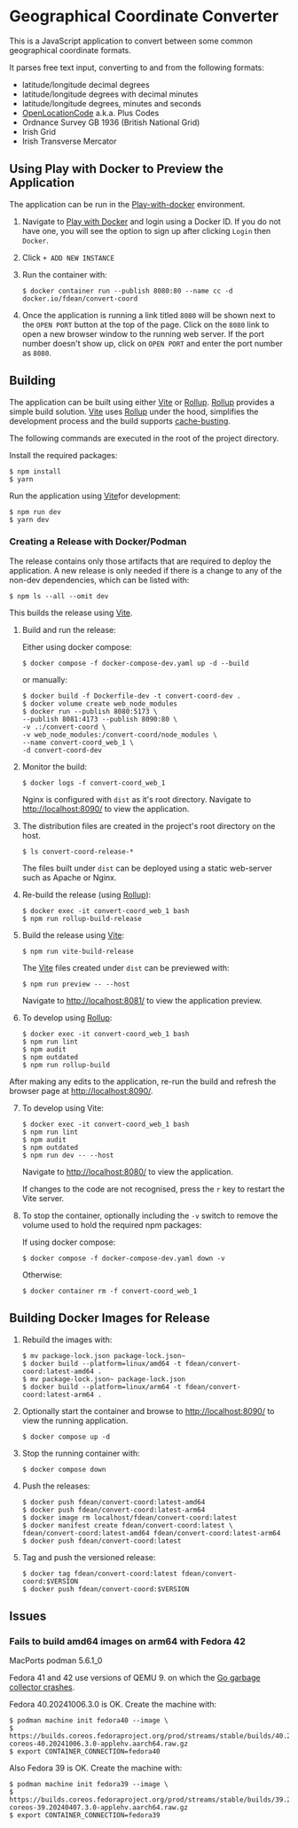 # Geographical Coordinate Converter

This is a JavaScript application to convert between some common geographical
coordinate formats.

It parses free text input, converting to and from the following formats:

- latitude/longitude decimal degrees
- latitude/longitude degrees with decimal minutes
- latitude/longitude degrees, minutes and seconds
- [OpenLocationCode][olc] a.k.a. Plus Codes
- Ordnance Survey GB 1936 (British National Grid)
- Irish Grid
- Irish Transverse Mercator

[olc]: https://en.wikipedia.org/wiki/Open_Location_Code

## Using Play with Docker to Preview the Application

[play]: https://labs.play-with-docker.com "Play with Docker"

The application can be run in the [Play-with-docker][play] environment.

1.  Navigate to [Play with Docker][play] and login using a Docker ID.  If you
	do not have one, you will see the option to sign up after clicking `Login`
	then `Docker`.

1.  Click `+ ADD NEW INSTANCE`

1.  Run the container with:

		$ docker container run --publish 8080:80 --name cc -d docker.io/fdean/convert-coord

1.  Once the application is running a link titled `8080` will be shown next to
    the `OPEN PORT` button at the top of the page.  Click on the `8080` link
    to open a new browser window to the running web server.  If the port
    number doesn't show up, click on `OPEN PORT` and enter the port number as
    `8080`.

## Building

The application can be built using either [Vite][] or [Rollup][].  [Rollup][]
provides a simple build solution.  [Vite][] uses [Rollup][] under the hood,
simplifies the development process and the build supports
[cache-busting](https://developer.mozilla.org/en-US/docs/Web/HTTP/Caching#cache_busting).

[Vite]: https://vite.dev/ "Next Generation Frontend Tooling"
[Rollup]: https://rollupjs.org "The JavaScript module bundler"

The following commands are executed in the root of the project directory.

Install the required packages:

	$ npm install
	$ yarn

Run the application using [Vite][]for development:

	$ npm run dev
	$ yarn dev

### Creating a Release with Docker/Podman

The release contains only those artifacts that are required to deploy the
application.  A new release is only needed if there is a change to any of the
non-dev dependencies, which can be listed with:

	$ npm ls --all --omit dev

This builds the release using [Vite][].

1.  Build and run the release:

	Either using docker compose:

		$ docker compose -f docker-compose-dev.yaml up -d --build

	or manually:

		$ docker build -f Dockerfile-dev -t convert-coord-dev .
		$ docker volume create web_node_modules
		$ docker run --publish 8080:5173 \
		--publish 8081:4173 --publish 8090:80 \
		-v .:/convert-coord \
		-v web_node_modules:/convert-coord/node_modules \
		--name convert-coord_web_1 \
		-d convert-coord-dev

2.  Monitor the build:

		$ docker logs -f convert-coord_web_1

	Nginx is configured with `dist` as it's root directory.  Navigate to
    <http://localhost:8090/> to view the application.

3.  The distribution files are created in the project's root directory on the
    host.

		$ ls convert-coord-release-*

	The files built under `dist` can be deployed using a static web-server
	such as Apache or Nginx.

4.  Re-build the release (using [Rollup][]):

		$ docker exec -it convert-coord_web_1 bash
		$ npm run rollup-build-release

5.  Build the release using [Vite][]:

		$ npm run vite-build-release

	The [Vite][] files created under `dist` can be previewed with:

		$ npm run preview -- --host

	Navigate to <http://localhost:8081/> to view the application preview.

6.  To develop using [Rollup][]:

		$ docker exec -it convert-coord_web_1 bash
		$ npm run lint
		$ npm audit
		$ npm outdated
		$ npm run rollup-build

After making any edits to the application, re-run the build and refresh the
browser page at <http://localhost:8090/>.

7.  To develop using Vite:

		$ docker exec -it convert-coord_web_1 bash
		$ npm run lint
		$ npm audit
		$ npm outdated
		$ npm run dev -- --host

	Navigate to <http://localhost:8080/> to view the application.

	If changes to the code are not recognised, press the `r` key to restart
    the Vite server.

8.  To stop the container, optionally including the `-v` switch to remove the
    volume used to hold the required npm packages:

	If using docker compose:

		$ docker compose -f docker-compose-dev.yaml down -v

	Otherwise:

		$ docker container rm -f convert-coord_web_1

## Building Docker Images for Release

1.  Rebuild the images with:

		$ mv package-lock.json package-lock.json~
		$ docker build --platform=linux/amd64 -t fdean/convert-coord:latest-amd64 .
		$ mv package-lock.json~ package-lock.json
		$ docker build --platform=linux/arm64 -t fdean/convert-coord:latest-arm64 .

2.  Optionally start the container and browse to <http://localhost:8090/> to
    view the running application.

		$ docker compose up -d

3.  Stop the running container with:

		$ docker compose down

4.  Push the releases:

		$ docker push fdean/convert-coord:latest-amd64
		$ docker push fdean/convert-coord:latest-arm64
		$ docker image rm localhost/fdean/convert-coord:latest
		$ docker manifest create fdean/convert-coord:latest \
		fdean/convert-coord:latest-amd64 fdean/convert-coord:latest-arm64
		$ docker push fdean/convert-coord:latest

5.  Tag and push the versioned release:

		$ docker tag fdean/convert-coord:latest fdean/convert-coord:$VERSION
		$ docker push fdean/convert-coord:$VERSION

## Issues

### Fails to build amd64 images on arm64 with Fedora 42

MacPorts podman 5.6.1_0

Fedora 41 and 42 use versions of QEMU 9. on which the [Go garbage collector
crashes](https://gitlab.com/qemu-project/qemu/-/issues/2560).

Fedora 40.20241006.3.0 is OK.  Create the machine with:

	$ podman machine init fedora40 --image \
	$ https://builds.coreos.fedoraproject.org/prod/streams/stable/builds/40.20241006.3.0/aarch64/fedora-coreos-40.20241006.3.0-applehv.aarch64.raw.gz
	$ export CONTAINER_CONNECTION=fedora40

Also Fedora 39 is OK.  Create the machine with:

	$ podman machine init fedora39 --image \
	$ https://builds.coreos.fedoraproject.org/prod/streams/stable/builds/39.20240407.3.0/aarch64/fedora-coreos-39.20240407.3.0-applehv.aarch64.raw.gz
	$ export CONTAINER_CONNECTION=fedora39
